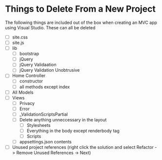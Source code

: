 # Things to Delete From a New Project
The following things are included out of the box when creating an MVC app using Visual Studio. These can all be deleted 

- [ ] site.css
- [ ] site.js
- [ ] lib
    - [ ] bootstrap
    - [ ] jQuery
    - [ ] jQuery Validaation
    - [ ] jQuery Validation Unobtrusive
- [ ] Home Controller
    - [ ] constructor
    - [ ] all methods except index
- [ ] All Models
- [ ] Views
    - [ ] Privacy
    - [ ] Error
    - [ ] _ValidationScriptsPartial
    - [ ] Delete anything unneccessary in the layout
        - [ ] Stylesheets
        - [ ] Everything in the body except renderbody tag
        - [ ] Scripts
    - [ ] appsettings.json contents
- [ ] Unused project references (right click the solution and select Refactor -> Remove Unused References -> Next)
